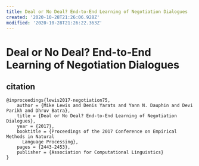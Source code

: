 ```yaml
---
title: Deal or No Deal? End-to-End Learning of Negotiation Dialogues
created: '2020-10-28T21:26:06.928Z'
modified: '2020-10-28T21:26:22.363Z'
---
```


# Deal or No Deal? End-to-End Learning of Negotiation Dialogues

## citation

```
@inproceedings{lewis2017-negotiation75,
    author = {Mike Lewis and Denis Yarats and Yann N. Dauphin and Devi Parikh and Dhruv Batra},
    title = {Deal or No Deal? End-to-End Learning of Negotiation Dialogues},
    year = {2017},
    booktitle = {Proceedings of the 2017 Conference on Empirical Methods in Natural
      Language Processing},
    pages = {2443-2453},
    publisher = {Association for Computational Linguistics}
}
```

